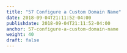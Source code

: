 ```yaml
---
title: "57 Configure a Custom Domain Name"
date: 2018-09-04T21:11:52-04:00
publishdate: 2018-09-04T21:11:52-04:00
anchor: 57-configure-a-custom-domain-name
weight: 40
draft: false
---
```

